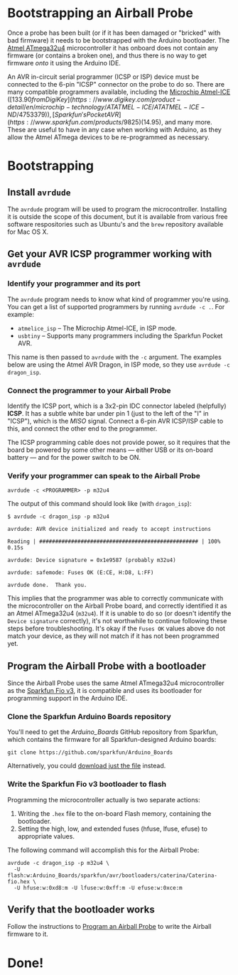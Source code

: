 # Bootstrapping an Airball Probe

Once a probe has been built (or if it has been damaged or "bricked" with bad firmware) it needs to be bootstrapped with the Arduino bootloader. The [Atmel ATmega32u4](https://www.microchip.com/wwwproducts/en/ATmega32U4) microcontroller it has onboard does not contain any firmware (or contains a broken one), and thus there is no way to get firmware *onto* it using the Arduino IDE.

 An AVR in-circuit serial programmer (ICSP or ISP) device must be connected to the 6-pin "ICSP" connector on the probe to do so. There are many compatible programmers available, including the [Microchip Atmel-ICE](https://www.microchip.com/developmenttools/ProductDetails/atatmel-ice) ([$133.90 from DigiKey](https://www.digikey.com/product-detail/en/microchip-technology/ATATMEL-ICE/ATATMEL-ICE-ND/4753379)), [Sparkfun's Pocket AVR](https://www.sparkfun.com/products/9825) ($14.95), and many more. These are useful to have in any case when working with Arduino, as they allow the Atmel ATmega devices to be re-programmed as necessary.

# Bootstrapping

## Install `avrdude`

The `avrdude` program will be used to program the microcontroller. Installing it is outside the scope of this document, but it is available from various free software respositories such as Ubuntu's and the `brew` repository available for Mac OS X.

## Get your AVR ICSP programmer working with `avrdude`

### Identify your programmer and its port

The `avrdude` program needs to know what kind of programmer you're using. You can get a list of supported programmers by running `avrdude -c .`. For example:

* `atmelice_isp` – The Microchip Atmel-ICE, in ISP mode.
* `usbtiny` – Supports many programmers including the Sparkfun Pocket AVR.

This name is then passed to `avrdude` with the `-c` argument. The examples below are using the Atmel AVR Dragon, in ISP mode, so they use `avrdude -c dragon_isp`.

### Connect the programmer to your Airball Probe

Identify the ICSP port, which is a 3x2-pin IDC connector labeled (helpfully) **ICSP**. It has a subtle white bar under pin 1 (just to the left of the "I" in "ICSP"), which is the *MISO* signal. Connect a 6-pin AVR ICSP/ISP cable to this, and connect the other end to the programmer.

The ICSP programming cable does not provide power, so it requires that the board be powered by some other means &mdash; either USB or its on-board battery &mdash; and for the power switch to be ON.

### Verify your programmer can speak to the Airball Probe

```
avrdude -c <PROGRAMMER> -p m32u4
```

The output of this command should look like (with `dragon_isp`):

```
$ avrdude -c dragon_isp -p m32u4 

avrdude: AVR device initialized and ready to accept instructions

Reading | ################################################## | 100% 0.15s

avrdude: Device signature = 0x1e9587 (probably m32u4)

avrdude: safemode: Fuses OK (E:CE, H:D8, L:FF)

avrdude done.  Thank you.
```

This implies that the programmer was able to correctly communicate with the microcontroller on the Airball Probe board, and correctly identified it as an Atmel ATmega32u4 (`m32u4`). If it is unable to do so (or doesn't identify the `Device signature` correctly), it's not worthwhile to continue following these steps before troubleshooting. It's okay if the `Fuses OK` values above do not match your device, as they will not match if it has not been programmed yet.

## Program the Airball Probe with a bootloader

Since the Airball Probe uses the same Atmel ATmega32u4 microcontroller as the [Sparkfun Fio v3](https://www.sparkfun.com/products/11520), it is compatible and uses its bootloader for programming support in the Arduino IDE.

### Clone the Sparkfun Arduino Boards repository

You'll need to get the *Arduino_Boards* GitHub repository from Sparkfun, which contains the firmware for all Sparkfun-designed Arduino boards:

```
git clone https://github.com/sparkfun/Arduino_Boards
```

Alternatively, you could [download just the file](https://raw.githubusercontent.com/sparkfun/Arduino_Boards/master/sparkfun/avr/bootloaders/caterina/Caterina-fio.hex) instead.

### Write the Sparkfun Fio v3 bootloader to flash

Programming the microcontroller actually is two separate actions:

1. Writing the `.hex` file to the on-board Flash memory, containing the bootloader.
2. Setting the high, low, and extended fuses (hfuse, lfuse, efuse) to appropriate values.

The following command will accomplish this for the Airball Probe:

```
avrdude -c dragon_isp -p m32u4 \
  -U flash:w:Arduino_Boards/sparkfun/avr/bootloaders/caterina/Caterina-fio.hex \
  -U hfuse:w:0xd8:m -U lfuse:w:0xff:m -U efuse:w:0xce:m
```

## Verify that the bootloader works

Follow the instructions to [Program an Airball Probe](Program_an_Airball_Probe.md) to write the Airball firmware to it.

# Done!

